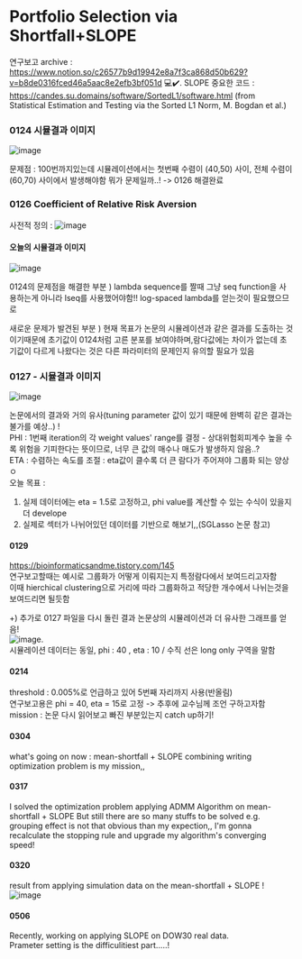# Portfolio Selection via Shortfall+SLOPE
연구보고 archive : https://www.notion.so/c26577b9d19942e8a7f3ca868d50b629?v=b8de0316fced46a5aac8e2efb3bf051d 💻✔️. 
SLOPE 중요한 코드 : https://candes.su.domains/software/SortedL1/software.html (from Statistical Estimation and Testing via the Sorted L1 Norm, M. Bogdan et al.)

### 0124 시뮬결과 이미지
![image](https://user-images.githubusercontent.com/84130229/150819872-f112401c-a96d-47a9-93be-f21ff93f141f.png)

문제점 : 100번까지있는데 시뮬레이션에서는 첫번째 수렴이 (40,50) 사이, 전체 수렴이  (60,70) 사이에서 발생해야함 뭐가 문제일까..! -> 0126 해결완료


### 0126 Coefficient of Relative Risk Aversion
사전적 정의 :
![image](https://user-images.githubusercontent.com/84130229/151123289-50287abb-93b6-4bb0-8e1f-6f5b0fd95473.png)

#### 오늘의 시뮬결과 이미지
![image](https://user-images.githubusercontent.com/84130229/151176984-db147671-5043-4c00-8f6a-00bcd9ffbad7.png)

0124의 문제점을 해결한 부분 ) lambda sequence를 짤때 그냥 seq function을 사용하는게 아니라 lseq를 사용했어야함!! log-spaced lambda를 얻는것이 필요했으므로

새로운 문제가 발견된 부분 ) 현재 목표가 논문의 시뮬레이션과 같은 결과를 도출하는 것이기때문에 초기값이 0124처럼 고른 분포를 보여야하며,람다값에는 차이가 없는데 초기값이 다르게 나왔다는 것은 다른 파라미터의 문제인지 유의할 필요가 있음


### 0127 - 시뮬결과 이미지
![image](https://user-images.githubusercontent.com/84130229/151315965-a05871b2-7a01-48e0-8220-7962fd4f33bd.png)

논문에서의 결과와 거의 유사(tuning parameter 값이 있기 때문에 완벽히 같은 결과는 불가를 예상..) !   
PHI : 1번째 iteration의 각 weight values' range를 결정 - 상대위험회피계수 높을 수록 위험을 기피한다는 뜻이므로, 너무 큰 값의 매수나 매도가 발생하지 않음..?   
ETA : 수렴하는 속도를 조절 : eta값이 클수록 더 큰 람다가 주어져야 그룹화 되는 양상ㅇ   
오늘 목표 :    
1) 실제 데이터에는 eta = 1.5로 고정하고, phi value를 계산할 수 있는 수식이 있을지 더 develope
2) 실제로 섹터가 나뉘어있던 데이터를 기반으로 해보기,,(SGLasso 논문 참고)


#### 0129 
https://bioinformaticsandme.tistory.com/145   
연구보고할때는 예시로 그룹화가 어떻게 이뤄지는지 특정람다에서 보여드리고자함   
이때 hierchical clustering으로 거리에 따라 그룹화하고 적당한 개수에서 나뉘는것을 보여드리면 될듯함

+) 추가로 0127 파일을 다시 돌린 결과 논문상의 시뮬레이션과 더 유사한 그래프를 얻음!  
![image](https://user-images.githubusercontent.com/84130229/151700679-ba5f806c-ea9a-48ea-9edb-9ccb7149239b.png).   
시뮬레이션 데이터는 동일, phi : 40 , eta : 10 / 수직 선은 long only 구역을 말함

#### 0214
threshold : 0.005%로 언급하고 있어 5번째 자리까지 사용(반올림)   
연구보고용은 phi = 40, eta = 15로 고정 -> 추후에 교수님께 조언 구하고자함   
mission : 논문 다시 읽어보고 빠진 부분있는지 catch up하기!

#### 0304
what's going on now : mean-shortfall + SLOPE combining
writing optimization problem is my mission,,

#### 0317
I solved the optimization problem applying ADMM Algorithm on mean-shortfall + SLOPE
But still there are so many stuffs to be solved
e.g. grouping effect is not that obvious than my expection,,
I'm gonna recalculate the stopping rule and upgrade my algorithm's converging speed!


#### 0320
result from applying simulation data on the mean-shortfall + SLOPE !
![image](https://user-images.githubusercontent.com/84130229/159166378-8d56c676-4b54-4cb9-a379-eff45c5a8dcf.png)

#### 0506
Recently, working on applying SLOPE on DOW30 real data.  
Prameter setting is the difficulitiest part.....!
